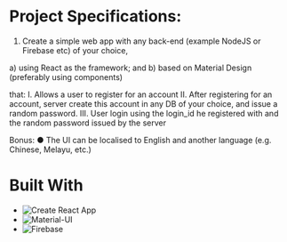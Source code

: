 # Project Specifications:
1)	Create a simple web app with any back-end (example NodeJS or Firebase etc) of your choice,

a)	using React as the framework; and
b)	based on Material Design (preferably using components)

  that:
I.	Allows a user to register for an account
II.	After registering for an account, server create this account in any DB of your choice, and issue a random password.
III.	User login using the login_id he registered with and the random password issued by the server

  Bonus:
●	The UI can be localised to English and another language (e.g. Chinese, Melayu, etc.)

# Built With
* ![Create React App](https://github.com/facebookincubator/create-react-app)
* ![Material-UI](http://www.material-ui.com)
* ![Firebase](https://firebase.google.com/)

